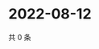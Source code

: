 # 2022-08-12

共 0 条

<!-- BEGIN WEIBO -->
<!-- 最后更新时间 Fri Aug 12 2022 17:01:10 GMT+0800 (China Standard Time) -->

<!-- END WEIBO -->
